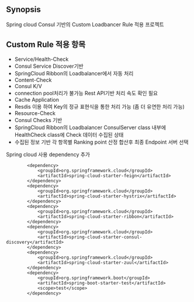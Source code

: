 ## Synopsis
Spring cloud Consul 기반의 Custom Loadbancer Rule 적용 프로젝트 

## Custom Rule 적용 항목 
* Service/Health-Check
 * Consul Service Discover기반 
 * SpringCloud Ribbon의 Loadbalancer에서 자동 처리 
* Content-Check
 * Consul K/V
  * connection pool처리가 불가능 Rest API기반 처리 속도 확인 필요
 * Cache Application
  * Resdis 이용 하여 Key의 정규 표현식을 통한 처리 가능 (좀 더 유연한 처리 가능)
* Resource-Check
 * Consul Checks 기반
 * SpringCloud Ribbon의 Loadbalancer ConsulServer class 내부에 HealthCheck class에 Check 데이터 수집된 상태
 * 수집된 정보 기반 각 항목별 Ranking point 산정 합산후 최종 Endpoint 서버 선택

Spring cloud 사용 dependency 추가 
```
		<dependency>
			<groupId>org.springframework.cloud</groupId>
			<artifactId>spring-cloud-starter-feign</artifactId>
		</dependency>
		<dependency>
			<groupId>org.springframework.cloud</groupId>
			<artifactId>spring-cloud-starter-hystrix</artifactId>
		</dependency>
		<dependency>
			<groupId>org.springframework.cloud</groupId>
			<artifactId>spring-cloud-starter-ribbon</artifactId>
		</dependency>
		<dependency>
			<groupId>org.springframework.cloud</groupId>
			<artifactId>spring-cloud-starter-consul-discovery</artifactId>
		</dependency>
		<dependency>
			<groupId>org.springframework.cloud</groupId>
			<artifactId>spring-cloud-starter-zuul</artifactId>
		</dependency>
		<dependency>
			<groupId>org.springframework.boot</groupId>
			<artifactId>spring-boot-starter-test</artifactId>
			<scope>test</scope>
		</dependency>
```